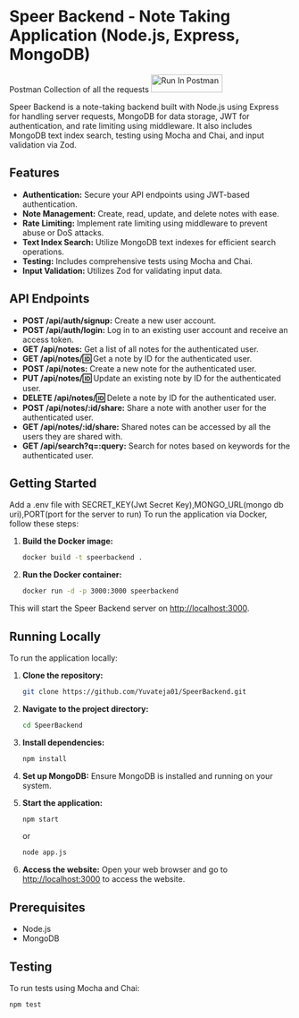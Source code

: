 # Speer Backend - Note Taking Application (Node.js, Express, MongoDB)
Postman Collection of all the requests [<img src="https://run.pstmn.io/button.svg" alt="Run In Postman" style="width: 128px; height: 32px;">](https://god.gw.postman.com/run-collection/8938113-51a4393a-0b83-4d1f-94ea-809d6e336526?action=collection%2Ffork&source=rip_markdown&collection-url=entityId%3D8938113-51a4393a-0b83-4d1f-94ea-809d6e336526%26entityType%3Dcollection%26workspaceId%3D77ba5f77-21e5-40d9-8f4c-08754df90f7c)


Speer Backend is a note-taking backend built with Node.js using Express for handling server requests, MongoDB for data storage, JWT for authentication, and rate limiting using middleware. It also includes MongoDB text index search, testing using Mocha and Chai, and input validation via Zod.

## Features

- **Authentication:** Secure your API endpoints using JWT-based authentication.
- **Note Management:** Create, read, update, and delete notes with ease.
- **Rate Limiting:** Implement rate limiting using middleware to prevent abuse or DoS attacks.
- **Text Index Search:** Utilize MongoDB text indexes for efficient search operations.
- **Testing:** Includes comprehensive tests using Mocha and Chai.
- **Input Validation:** Utilizes Zod for validating input data.

## API Endpoints

- **POST /api/auth/signup:** Create a new user account.
- **POST /api/auth/login:** Log in to an existing user account and receive an access token.
- **GET /api/notes:** Get a list of all notes for the authenticated user.
- **GET /api/notes/:id:** Get a note by ID for the authenticated user.
- **POST /api/notes:** Create a new note for the authenticated user.
- **PUT /api/notes/:id:** Update an existing note by ID for the authenticated user.
- **DELETE /api/notes/:id:** Delete a note by ID for the authenticated user.
- **POST /api/notes/:id/share:** Share a note with another user for the authenticated user.
- **GET /api/notes/:id/share:** Shared notes can be accessed by all the users they are shared with.
- **GET /api/search?q=:query:** Search for notes based on keywords for the authenticated user.

## Getting Started
Add a .env file with SECRET_KEY(Jwt Secret Key),MONGO_URL(mongo db uri),PORT(port for the server to run)
To run the application via Docker, follow these steps:

1. **Build the Docker image:**
    ```bash
    docker build -t speerbackend .
    ```

2. **Run the Docker container:**
    ```bash
    docker run -d -p 3000:3000 speerbackend
    ```

This will start the Speer Backend server on [http://localhost:3000](http://localhost:3000).

## Running Locally

To run the application locally:

1. **Clone the repository:**
    ```bash
    git clone https://github.com/Yuvateja01/SpeerBackend.git
    ```

2. **Navigate to the project directory:**
    ```bash
    cd SpeerBackend
    ```

3. **Install dependencies:**
    ```bash
    npm install
    ```

4. **Set up MongoDB:**
    Ensure MongoDB is installed and running on your system.

5. **Start the application:**
    ```bash
    npm start
    ```
    or
    ```bash
    node app.js
    ```

6. **Access the website:**
    Open your web browser and go to [http://localhost:3000](http://localhost:3000) to access the website.

## Prerequisites

- Node.js
- MongoDB

## Testing

To run tests using Mocha and Chai:

```bash
npm test
